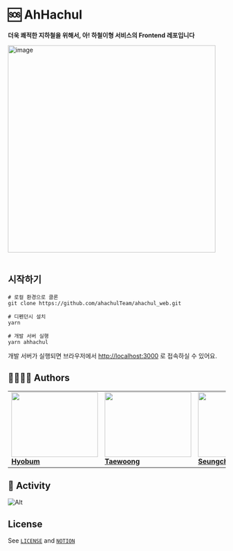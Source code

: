 <div >

# 🆘 AhHachul

**더욱 쾌적한 지하철을 위해서, 아! 하철이형 서비스의 Frontend 레포입니다**

<img width="480" alt="image" src="https://github.com/ahachulTeam/ahachul_web/assets/80245801/d29c819c-6b95-4a77-838a-3bdc92a297fb">
</div>

<br />

## 시작하기

```
# 로컬 환경으로 클론
git clone https://github.com/ahachulTeam/ahachul_web.git

# 디펜던시 설치
yarn

# 개발 서버 실행
yarn ahhachul
```

개발 서버가 실행되면 브라우저에서 [http://localhost:3000](http://localhost:3000/) 로 접속하실 수 있어요.

## 👨‍👩‍👧‍👦 Authors

<table>
    <tr>
        <td style="min-width: 150px;">
            <a href="https://github.com/createhb21">
              <img src="https://github.com/ahachulTeam/ahachul_web/assets/80245801/5530cdd3-97d7-40c2-a58f-510c755334d1" width="200" height="150" style="object-fit: cover">
              <br />
              <b>Hyobum</b>
            </a>
        </td>
        <td style="min-width: 150px;" background-color="white">
            <a href="https://github.com/jtwjs">
              <img src="https://github.com/ahachulTeam/ahachul_web/assets/80245801/56173167-4789-43fd-9c5c-ed888bbe152b" width="200" height="150" style="object-fit:cover">
              <br />
              <b>Taewoong</b>
            </a> 
        </td>
        <td style="min-width: 150px;">
            <a href="https://github.com/onschan">
              <img src="https://github.com/ahachulTeam/ahachul_web/assets/80245801/67ec6a1f-83ec-4c86-b7cb-8a58bf4b1779" width="200" height="150" style="object-fit:cover">
              <br />
              <b>Seungchan</b>
            </a>
        </td>
    </tr>
</table>

## 🚀 Activity

![Alt](https://repobeats.axiom.co/api/embed/7500b764fdf954a399530be7ba66a9366e1e8f49.svg "Repobeats analytics image")

## License

See [`LICENSE`](./LICENSE) and [`NOTION`](https://ahhachul.notion.site/a6702b8186e3477d8fda7db76e9f6b88)

